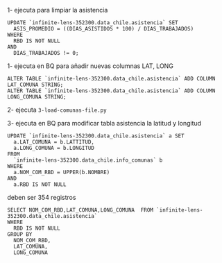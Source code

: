 1- ejecuta para limpiar la asistencia 

```
UPDATE `infinite-lens-352300.data_chile.asistencia` SET
  ASIS_PROMEDIO = ((DIAS_ASISTIDOS * 100) / DIAS_TRABAJADOS)
WHERE 
  RBD IS NOT NULL
AND 
  DIAS_TRABAJADOS != 0;
```

1-  ejecuta en BQ para añadir nuevas columnas LAT, LONG
``` bigquery
ALTER TABLE `infinite-lens-352300.data_chile.asistencia` ADD COLUMN LAT_COMUNA STRING;
ALTER TABLE `infinite-lens-352300.data_chile.asistencia` ADD COLUMN LONG_COMUNA STRING;
```

2- ejecuta ```3-load-comunas-file.py```

3- ejecuta en BQ para modificar tabla asistencia la latitud y longitud
``` bigquery
UPDATE `infinite-lens-352300.data_chile.asistencia` a SET
  a.LAT_COMUNA = b.LATTITUD,
  a.LONG_COMUNA = b.LONGITUD
FROM 
  `infinite-lens-352300.data_chile.info_comunas` b
WHERE 
  a.NOM_COM_RBD = UPPER(b.NOMBRE)
AND 
  a.RBD IS NOT NULL
```
deben ser 354 registros
``` bigquery
SELECT NOM_COM_RBD,LAT_COMUNA,LONG_COMUNA  FROM `infinite-lens-352300.data_chile.asistencia`
WHERE 
  RBD IS NOT NULL
GROUP BY
  NOM_COM_RBD,
  LAT_COMUNA,
  LONG_COMUNA
```

